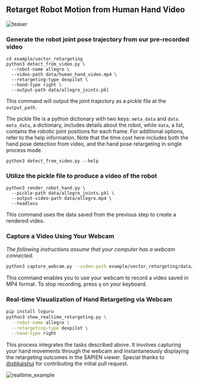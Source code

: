 ## Retarget Robot Motion from Human Hand Video

![teaser](teaser.webp)

### Generate the robot joint pose trajectory from our pre-recorded video

```shell
cd example/vector_retargeting
python3 detect_from_video.py \
  --robot-name allegro \
  --video-path data/human_hand_video.mp4 \
  --retargeting-type dexpilot \
  --hand-type right \
  --output-path data/allegro_joints.pkl 
```

This command will output the joint trajectory as a pickle file at the `output_path`.

The pickle file is a python dictionary with two keys: `meta_data` and `data`. `meta_data`, a dictionary, includes
details about the robot, while `data`, a list, contains the robotic joint positions for each frame. For additional
options, refer to the help information. Note that the time cost here includes both the hand pose detection from video,
and the hand pose retargeting in single process mode.

```shell
python3 detect_from_video.py --help
```

### Utilize the pickle file to produce a video of the robot

```shell
python3 render_robot_hand.py \
  --pickle-path data/allegro_joints.pkl \
  --output-video-path data/allegro.mp4 \
  --headless
```

This command uses the data saved from the previous step to create a rendered video.

### Capture a Video Using Your Webcam

*The following instructions assume that your computer has a webcam connected.*

```bash
python3 capture_webcam.py --video-path example/vector_retargeting/data/my_human_hand_video.mp4
```

This command enables you to use your webcam to record a video saved in MP4 format. To stop recording, press `q` on your
keyboard.

### Real-time Visualization of Hand Retargeting via Webcam

```bash
pip install loguru
python3 show_realtime_retargeting.py \
  --robot-name allegro \
  --retargeting-type dexpilot \
  --hand-type right 
```

This process integrates the tasks described above. It involves capturing your hand movements through the webcam and
instantaneously displaying the retargeting outcomes in the SAPIEN viewer. Special thanks
to [@xbkaishui](https://github.com/xbkaishui) for contributing the initial pull request.

![realtime_example](data/realtime_example.webp)





